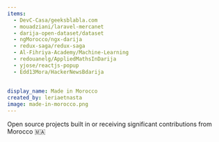 ```yaml
---
items:
  - DevC-Casa/geeksblabla.com
  - mouadziani/laravel-mercanet
  - darija-open-dataset/dataset
  - ngMorocco/ngx-darija
  - redux-saga/redux-saga
  - Al-Fihriya-Academy/Machine-Learning
  - redouanelg/AppliedMathsInDarija
  - yjose/reactjs-popup
  - Edd13Mora/HackerNewsBdarija
  
  
display_name: Made in Morocco
created_by: leriaetnasta
image: made-in-morocco.png
---
```

Open source projects built in or receiving significant contributions from Morocco :morocco:

